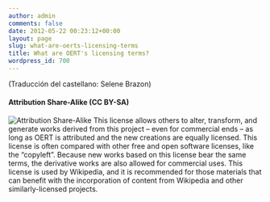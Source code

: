 ```yaml
---
author: admin
comments: false
date: 2012-05-22 00:23:12+00:00
layout: page
slug: what-are-oerts-licensing-terms
title: What are OERT's licensing terms?
wordpress_id: 700
---
```


(Traducción del castellano: Selene Brazon)




#### Attribution Share-Alike (CC BY-SA)




![Attribution Share-Alike](http://i.creativecommons.org/l/by-sa/3.0/88x31.png) This license allows others to alter, transform, and generate works derived from this project – even for commercial ends – as long as OERT is attributed and the new creations are equally licensed. This license is often compared with other free and open software licenses, like the “copyleft”. Because new works based on this license bear the same terms, the derivative works are also allowed for commercial uses. This license is used by Wikipedia, and it is recommended for those materials that can benefit with the incorporation of content from Wikipedia and other similarly-licensed projects.



